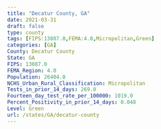 ```yaml
---
title: "Decatur County, GA"
date: 2021-03-31
draft: false
type: county
tags: [FIPS:13087.0,FEMA:4.0,Micropolitan,Green]
categories: [GA]
County: Decatur County
State: GA
FIPS: 13087.0
FEMA_Region: 4.0
Population: 26404.0
NCHS_Urban_Rural_Classification: Micropolitan
Tests_in_prior_14_days: 269.0
Fourteen_day_test_rate_per_100000: 1019.0
Percent_Positivity_in_prior_14_days: 0.048
Level: Green
url: /states/GA/decatur-county
---
```




